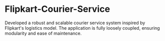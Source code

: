 # Flipkart-Courier-Service
Developed a robust and scalable courier service system inspired by Flipkart's logistics model. The application is fully loosely coupled, ensuring modularity and ease of maintenance.
